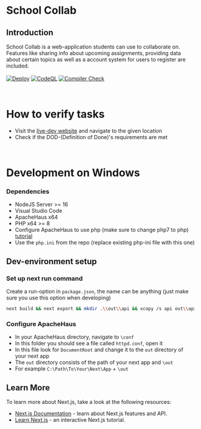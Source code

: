 # School Collab

## Introduction
School Collab is a web-application students can use to collaborate on.
Features like sharing info about upcoming assignments, providing data about certain topics as well as a account system for users to register are included.
<br>
<br>
[![Deploy](https://github.com/Elias-Traunbauer/school_collab/actions/workflows/deploy.yml/badge.svg?branch=master)](https://github.com/Elias-Traunbauer/school_collab/actions/workflows/deploy.yml)
[![CodeQL](https://github.com/Elias-Traunbauer/school_collab/actions/workflows/codeql.yml/badge.svg?branch=master)](https://github.com/Elias-Traunbauer/school_collab/actions/workflows/codeql.yml)
[![Compiler Check](https://github.com/Elias-Traunbauer/school_collab/actions/workflows/compile_check.yml/badge.svg?branch=master&event=pull_request)](https://github.com/Elias-Traunbauer/school_collab/actions/workflows/compile_check.yml)

<br>

# How to verify tasks

- Visit the [live-dev website](https://school-collab.ga) and navigate to the given location
- Check if the DOD-(Definition of Done)'s requirements are met

<br>

# Development on Windows

### Dependencies
* NodeJS Server >= 16
* Visual Studio Code
* ApacheHaus x64
* PHP x64 >= 8
* Configure ApacheHaus to use php (make sure to change php7 to php) [tutorial](https://www.tutorialspoint.com/php7/php7_installation_windows_apache.htm)
* Use the `php.ini` from the repo (replace existing php-ini file with this one)

## Dev-environment setup
### Set up next run command
Create a run-option in `package.json`, the name can be anything (just make sure you use this option when developing)
```bash
next build && next export && mkdir .\\out\\api && xcopy /s api out\\api
```

### Configure ApacheHaus
* In your ApacheHaus directory, navigate to `\conf` <br>
* In this folder you should see a file called `httpd.conf`, open it <br>
* In this file look for `DocumentRoot` and change it to the `out` directory of your next app <br>
* The `out` directory consists of the path of your next app and `\out` <br>
* For example `C:\Path\To\Your\Next\App` + `\out` <br>

## Learn More

To learn more about Next.js, take a look at the following resources:

- [Next.js Documentation](https://nextjs.org/docs) - learn about Next.js features and API.
- [Learn Next.js](https://nextjs.org/learn) - an interactive Next.js tutorial.
